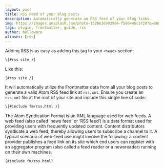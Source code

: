 ```yaml
---
layout: post
title: RSS Feed of your blog posts
description: Automatically generate an RSS feed of your blog links.
img: https://images.unsplash.com/photo-1520636902994-f596446c3728?q=80&w=3198&auto=format&fit=crop&ixlib=rb-4.0.3&ixid=M3wxMjA3fDB8MHxwaG90by1wYWdlfHx8fGVufDB8fHx8fA%3D%3D
tags: plugin, frontmatter, guide, rss
author: melloware
aliases: [rss]
---
```


Adding RSS is as easy as adding this tag to your `<head>` section:

```html
\{#rss site /}
```

Like this:

```
{#rss site /}

```

It will automatically utilize the Frontmatter data from all your blog posts to generate a valid Atom RSS feed link at `rss.xml`. Ensure you create an `rss.xml` file at the root of your site and include this single line of code:

```html
\{#include fm/rss.html /}
```

The Atom Syndication Format is an XML language used for web feeds. A web feed (also called ‘news feed’ or ‘RSS feed’) is a data format used for providing users with frequently updated content. Content distributors syndicate a web feed, thereby allowing users to subscribe a channel to it. A typical scenario of web-feed use might involve the following: a content provider publishes a feed link on its site which end users can register with an aggregator program (also called a feed reader or a newsreader) running on their own machines.

```xml
{#include fm/rss.html}
```
